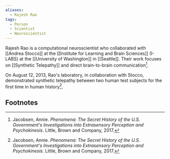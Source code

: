 ```yaml
---
aliases:
  - Rajesh Rao
tags:
  - Person
  - Scientist
  - Neuroscientist
---
```

Rajesh Rao is a computational neuroscientist who collaborated with [[Andrea Stocco]] at the [[Institute for Learning and Brain Sciences]] (I-LABS) at the [[University of Washington]] in [[Seattle]]. Their work focuses on [[Synthetic Telepathy]] and direct brain-to-brain communication[^1].

On August 12, 2013, Rao's laboratory, in collaboration with Stocco, demonstrated synthetic telepathy between two human test subjects for the first time in human history[^1].

## Footnotes
[^1]: Jacobsen, Annie. *Phenomena: The Secret History of the U.S. Government's Investigations into Extrasensory Perception and Psychokinesis*. Little, Brown and Company, 2017.
